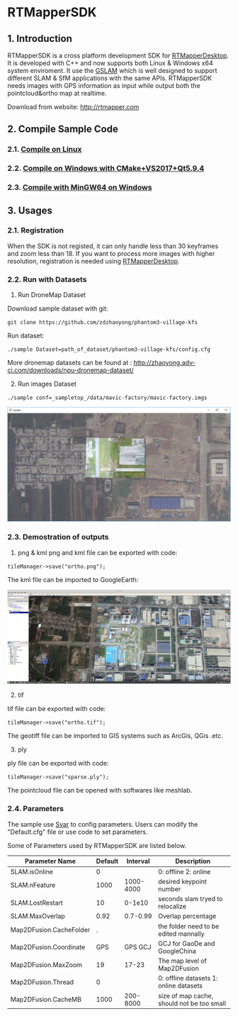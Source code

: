 # RTMapperSDK

## 1. Introduction
RTMapperSDK is a cross platform development SDK for [RTMapperDesktop](http://rtmapper.com). It is developed with C++ and now supports both Linux & Windows x64 system enviroment. It use the [GSLAM](https://github.com/zdzhaoyong/GSLAM) which is well designed to support different SLAM & SfM applications with the same APIs. RTMapperSDK needs images with GPS information as input while output both the pointcloud&ortho map at realtime. 

Download from website: http://rtmapper.com

## 2. Compile Sample Code
### 2.1. [Compile on Linux](./doc/develop-linux.md)
### 2.2. [Compile on Windows with CMake+VS2017+Qt5.9.4](./doc/develop-vs2017-qt5.9.md)
### 2.3. [Compile with MinGW64 on Windows](./doc/develop-mingw64.md)

## 3. Usages
### 2.1. Registration
When the SDK is not registed, it can only handle less than 30 keyframes and zoom less than 18. If you want to process more images with higher resolution, registration is needed using [RTMapperDesktop](http://rtmapper.com).

### 2.2. Run with Datasets

1. Run DroneMap Dataset

Download sample dataset with git: 

```
git clone https://github.com/zdzhaoyong/phantom3-village-kfs
```
Run dataset:
```
./sample Dataset=path_of_dataset/phantom3-village-kfs/config.cfg
```

More dronemap datasets can be found at : http://zhaoyong.adv-ci.com/downloads/npu-dronemap-dataset/

2. Run images Dataset

```
./sample conf=_sampletop_/data/mavic-factory/mavic-factory.imgs
```

![](./doc/sample.png)

### 2.3. Demostration of outputs
1. png & kml
png and kml file can be exported with code:
```
tileManager->save("ortho.png");
```

The kml file can be imported to GoogleEarth:

![](./doc/google-earth.png)

2. tif

tif file can be exported with code:
```
tileManager->save("ortho.tif");
```
The geotiff file can be imported to GIS systems such as ArcGis, QGis .etc.


3. ply

ply file can be exported with code:
```
tileManager->save("sparse.ply");
```
The pointcloud file can be opened with softwares like meshlab.

### 2.4. Parameters
The sample use [Svar](http://zhaoyong.adv-ci.com/softwares/pibase/) to config parameters. Users can modify the "Default.cfg" file or use code to set parameters.

Some of Parameters used by RTMapperSDK are listed below.

| Parameter Name        | Default | Interval | Description|
| ---- |----|----|----|
|SLAM.isOnline          | 0     |           |0: offline 2: online|
|SLAM.nFeature          | 1000  |1000-4000  | desired keypoint number|
|SLAM.LostRestart       | 10    | 0-1e10    | seconds slam tryed to relocalize|
|SLAM.MaxOverlap        | 0.92  |0.7-0.99   | Overlap percentage|
|Map2DFusion.CacheFolder| .     |           |the folder need to be edited mannally|
|Map2DFusion.Coordinate | GPS   |GPS GCJ    | GCJ for GaoDe and GoogleChina|
|Map2DFusion.MaxZoom    | 19    |17-23      | The map level of Map2DFusion|
|Map2DFusion.Thread     | 0     |           |0: offline datasets 1: online datasets|
|Map2DFusion.CacheMB    | 1000  |200-8000   |size of map cache, should not be too small|



